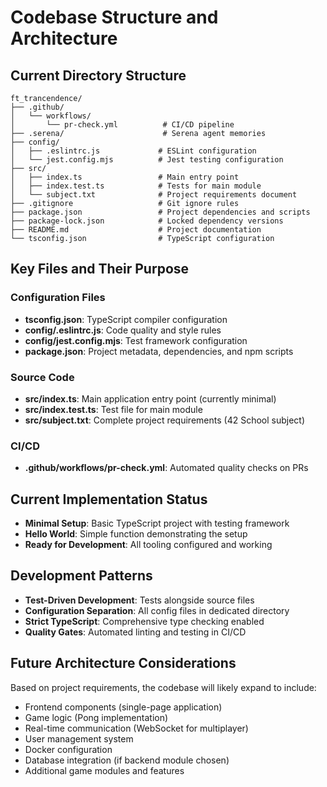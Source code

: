 # Codebase Structure and Architecture

## Current Directory Structure
```
ft_trancendence/
├── .github/
│   └── workflows/
│       └── pr-check.yml          # CI/CD pipeline
├── .serena/                      # Serena agent memories
├── config/
│   ├── .eslintrc.js             # ESLint configuration
│   └── jest.config.mjs          # Jest testing configuration
├── src/
│   ├── index.ts                 # Main entry point
│   ├── index.test.ts            # Tests for main module
│   └── subject.txt              # Project requirements document
├── .gitignore                   # Git ignore rules
├── package.json                 # Project dependencies and scripts
├── package-lock.json            # Locked dependency versions
├── README.md                    # Project documentation
└── tsconfig.json                # TypeScript configuration
```

## Key Files and Their Purpose

### Configuration Files
- **tsconfig.json**: TypeScript compiler configuration
- **config/.eslintrc.js**: Code quality and style rules
- **config/jest.config.mjs**: Test framework configuration
- **package.json**: Project metadata, dependencies, and npm scripts

### Source Code
- **src/index.ts**: Main application entry point (currently minimal)
- **src/index.test.ts**: Test file for main module
- **src/subject.txt**: Complete project requirements (42 School subject)

### CI/CD
- **.github/workflows/pr-check.yml**: Automated quality checks on PRs

## Current Implementation Status
- **Minimal Setup**: Basic TypeScript project with testing framework
- **Hello World**: Simple function demonstrating the setup
- **Ready for Development**: All tooling configured and working

## Development Patterns
- **Test-Driven Development**: Tests alongside source files
- **Configuration Separation**: All config files in dedicated directory
- **Strict TypeScript**: Comprehensive type checking enabled
- **Quality Gates**: Automated linting and testing in CI/CD

## Future Architecture Considerations
Based on project requirements, the codebase will likely expand to include:
- Frontend components (single-page application)
- Game logic (Pong implementation)
- Real-time communication (WebSocket for multiplayer)
- User management system
- Docker configuration
- Database integration (if backend module chosen)
- Additional game modules and features
